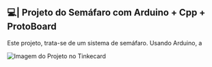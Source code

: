 ## 💻| Projeto do Semáfaro com Arduino + Cpp + ProtoBoard

  Este projeto, trata-se de um sistema de semáfaro. Usando Arduino, a 

![Imagem do Projeto no Tinkecard](https://github.com/user-attachments/assets/49206bc0-7cde-4ada-b7f5-ab6e50eed3be)
